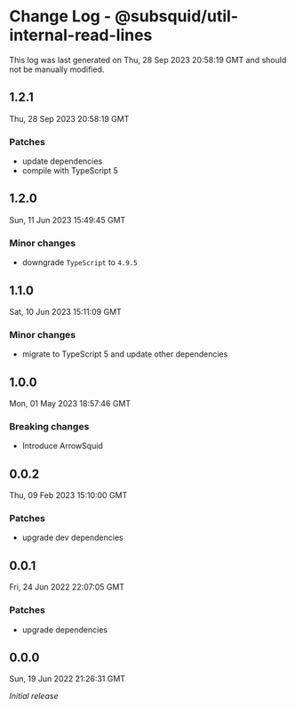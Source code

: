 # Change Log - @subsquid/util-internal-read-lines

This log was last generated on Thu, 28 Sep 2023 20:58:19 GMT and should not be manually modified.

## 1.2.1
Thu, 28 Sep 2023 20:58:19 GMT

### Patches

- update dependencies
- compile with TypeScript 5

## 1.2.0
Sun, 11 Jun 2023 15:49:45 GMT

### Minor changes

- downgrade `TypeScript` to `4.9.5`

## 1.1.0
Sat, 10 Jun 2023 15:11:09 GMT

### Minor changes

- migrate to TypeScript 5 and update other dependencies

## 1.0.0
Mon, 01 May 2023 18:57:46 GMT

### Breaking changes

- Introduce ArrowSquid

## 0.0.2
Thu, 09 Feb 2023 15:10:00 GMT

### Patches

- upgrade dev dependencies

## 0.0.1
Fri, 24 Jun 2022 22:07:05 GMT

### Patches

- upgrade dependencies

## 0.0.0
Sun, 19 Jun 2022 21:26:31 GMT

_Initial release_

